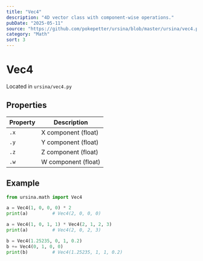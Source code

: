 ```yaml
---
title: "Vec4"
description: "4D vector class with component-wise operations."
pubDate: "2025-05-11"
source: "https://github.com/pokepetter/ursina/blob/master/ursina/vec4.py"
category: "Math"
sort: 3
---
```


# Vec4

Located in `ursina/vec4.py`

## Properties

| Property | Description                               |
|----------|-------------------------------------------|
| `.x`     | X component (float)                       |
| `.y`     | Y component (float)                       |
| `.z`     | Z component (float)                       |
| `.w`     | W component (float)                       |

## Example

```python
from ursina.math import Vec4

a = Vec4(1, 0, 0, 0) * 2
print(a)         # Vec4(2, 0, 0, 0)

a = Vec4(1, 0, 1, 1) * Vec4(2, 1, 2, 3)
print(a)         # Vec4(2, 0, 2, 3)

b = Vec4(1.25235, 0, 1, 0.2)
b += Vec4(0, 1, 0, 0)
print(b)         # Vec4(1.25235, 1, 1, 0.2)
```